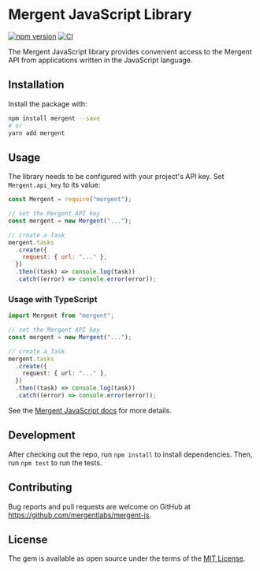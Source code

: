 # Mergent JavaScript Library

[![npm version](https://badge.fury.io/js/mergent.svg)](https://badge.fury.io/js/mergent)
[![CI](https://github.com/mergentlabs/mergent-js/actions/workflows/ci.yml/badge.svg)](https://github.com/mergentlabs/mergent-js/actions/workflows/ci.yml)

The Mergent JavaScript library provides convenient access to the Mergent API
from applications written in the JavaScript language.

## Installation

Install the package with:

```sh
npm install mergent --save
# or
yarn add mergent
```

## Usage

The library needs to be configured with your project's API key. Set
`Mergent.api_key` to its value:

```js
const Mergent = require("mergent");

// set the Mergent API key
const mergent = new Mergent("...");

// create a Task
mergent.tasks
  .create({
    request: { url: "..." },
  })
  .then((task) => console.log(task))
  .catch((error) => console.error(error));
```

### Usage with TypeScript

```ts
import Mergent from "mergent";

// set the Mergent API key
const mergent = new Mergent("...");

// create a Task
mergent.tasks
  .create({
    request: { url: "..." },
  })
  .then((task) => console.log(task))
  .catch((error) => console.error(error));
```

See the [Mergent JavaScript docs](https://docs.mergent.co/libraries/javascript)
for more details.

## Development

After checking out the repo, run `npm install` to install dependencies. Then,
run `npm test` to run the tests.

## Contributing

Bug reports and pull requests are welcome on GitHub at
https://github.com/mergentlabs/mergent-js.

## License

The gem is available as open source under the terms of the
[MIT License](https://opensource.org/licenses/MIT).

